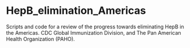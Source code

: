 # HepB_elimination_Americas
Scripts and code for a review of the progress towards eliminating HepB in the Americas. CDC Global Immunization Division, and The Pan American Health Organization (PAHO). 
